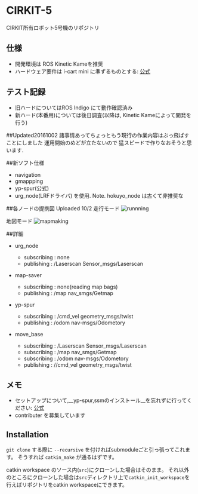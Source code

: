 # CIRKIT-5

CIRKIT所有ロボット5号機のリポジトリ

## 仕様
- 開発環境は ROS Kinetic Kameを推奨
- ハードウェア要件は i-cart mini に準ずるものとする: [公式](http://t-frog.com/products/icart_mini/)

## テスト記録
- 旧ハードについてはROS Indigo にて動作確認済み
- 新ハード(本番用)については後日調査(以降は, Kinetic Kameによって開発を行う)

##Updated20161002
諸事情あってちょっともう現行の作業内容はぶっ飛ばすことにしました 
運用開始のめどが立たないので 
猛スピードで作りなおそうと思います. 

##新ソフト仕様
 - navigation
 - gmappping
 - yp-spur(公式)
 - urg_node(LRFドライバ)
を使用. 
Note. hokuyo_node は古くて非推奨な 

##各ノードの提携図
Uploaded 10/2 
走行モード 
![runnning](https://github.com/CIR-KIT/fifth_robot_pkg/blob/develop/new_pkgs_drafting20161002.jpg)
 
地図モード 
![mapmaking](https://github.com/CIR-KIT/fifth_robot_pkg/blob/develop/new_pkgs_drafting20161002-mapmaker.jpg)

##詳細
- urg_node
   - subscribing : none
   - publishing  : /Laserscan Sensor_msgs/Laserscan
- map-saver
   - subscribing : none(reading map bags)
   - publishing  : /map nav_smgs/Getmap
- yp-spur
   - subscribing : /cmd_vel geometry_msgs/twist
   - publishing  : /odom nav-msgs/Odometory

- move_base
   - subscribing : /Laserscan Sensor_msgs/Laserscan
   - subscribing : /map nav_smgs/Getmap
   - subscribing : /odom nav-msgs/Odometory
   - publishing  : //cmd_vel geometry_msgs/twist

## メモ
- セットアップについて,__yp-spur,ssmのインストール__を忘れずに行ってください: [公式](http://www.roboken.iit.tsukuba.ac.jp/platform/wiki/yp-spur/how-to-install)
- contributer を募集しています

## Installation
`git clone` する際に `--recursive` を付ければsubmoduleごと引っ張ってこれます。
そうすれば `catkin_make` が通るはずです。

catkin workspace のソース内(`src`)にクローンした場合はそのまま。
それ以外のところにクローンした場合は`src`ディレクトリ上で`catkin_init_workspace`を行えばリポジトリをcatkin workspaceにできます。

